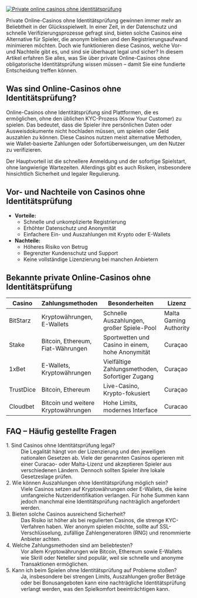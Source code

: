 [![Private online casinos ohne identitätsprüfung](https://123-caf.pages.dev/gitsignup.png)](https://vrmoo.ru/Bt82HjjY)

<p>Private Online-Casinos ohne Identitätsprüfung gewinnen immer mehr an Beliebtheit in der Glücksspielwelt. In einer Zeit, in der Datenschutz und schnelle Verifizierungsprozesse gefragt sind, bieten solche Casinos eine Alternative für Spieler, die anonym bleiben und den Registrierungsaufwand minimieren möchten. Doch wie funktionieren diese Casinos, welche Vor- und Nachteile gibt es, und sind sie überhaupt legal und sicher? In diesem Artikel erfahren Sie alles, was Sie über private Online-Casinos ohne obligatorische Identitätsprüfung wissen müssen – damit Sie eine fundierte Entscheidung treffen können.</p>  <h2>Was sind Online-Casinos ohne Identitätsprüfung?</h2> <p>Online-Casinos ohne Identitätsprüfung sind Plattformen, die es ermöglichen, ohne den üblichen KYC-Prozess (Know Your Customer) zu spielen. Das bedeutet, dass die Spieler ihre persönlichen Daten oder Ausweisdokumente nicht hochladen müssen, um spielen oder Geld auszahlen zu können. Diese Casinos nutzen meist alternative Methoden, wie Wallet-basierte Zahlungen oder Sofortüberweisungen, um den Nutzer zu verifizieren.</p> <p>Der Hauptvorteil ist die schnellere Anmeldung und der sofortige Spielstart, ohne langwierige Wartezeiten. Allerdings gibt es auch Risiken, insbesondere hinsichtlich Sicherheit und legaler Regulierung.</p>  <h2>Vor- und Nachteile von Casinos ohne Identitätsprüfung</h2> <ul>   <li><strong>Vorteile:</strong>     <ul>       <li>Schnelle und unkomplizierte Registrierung</li>       <li>Erhöhter Datenschutz und Anonymität</li>       <li>Einfachere Ein- und Auszahlungen mit Krypto oder E-Wallets</li>     </ul>   </li>   <li><strong>Nachteile:</strong>     <ul>       <li>Höheres Risiko von Betrug</li>       <li>Begrenzter Kundenschutz und Support</li>       <li>Keine vollständige Lizenzierung bei manchen Anbietern</li>     </ul>   </li> </ul>  <h2>Bekannte private Online-Casinos ohne Identitätsprüfung</h2> <table>   <thead>     <tr>       <th>Casino</th>       <th>Zahlungsmethoden</th>       <th>Besonderheiten</th>       <th>Lizenz</th>     </tr>   </thead>   <tbody>     <tr>       <td>BitStarz</td>       <td>Kryptowährungen, E-Wallets</td>       <td>Schnelle Auszahlungen, großer Spiele-Pool</td>       <td>Malta Gaming Authority</td>     </tr>     <tr>       <td>Stake</td>       <td>Bitcoin, Ethereum, Fiat-Währungen</td>       <td>Sportwetten und Casino in einem, hohe Anonymität</td>       <td>Curaçao</td>     </tr>     <tr>       <td>1xBet</td>       <td>E-Wallets, Kryptowährungen</td>       <td>Vielfältige Zahlungsmethoden, Sofortiger Zugang</td>       <td>Curaçao</td>     </tr>     <tr>       <td>TrustDice</td>       <td>Bitcoin, Ethereum</td>       <td>Live-Casino, Krypto-fokusiert</td>       <td>Curaçao</td>     </tr>     <tr>       <td>Cloudbet</td>       <td>Bitcoin und weitere Kryptowährungen</td>       <td>Hohe Limits, modernes Interface</td>       <td>Curacao</td>     </tr>   </tbody> </table>  <h2>FAQ – Häufig gestellte Fragen</h2> <dl>   <dt>1. Sind Casinos ohne Identitätsprüfung legal?</dt>   <dd>Die Legalität hängt von der Lizenzierung und den jeweiligen nationalen Gesetzen ab. Viele der genannten Casinos operieren mit einer Curacao- oder Malta-Lizenz und akzeptieren Spieler aus verschiedenen Ländern. Dennoch sollten Spieler ihre lokale Gesetzeslage prüfen.</dd>    <dt>2. Wie können Auszahlungen ohne Identitätsprüfung möglich sein?</dt>   <dd>Viele Casinos setzen auf Kryptowährungen oder E-Wallets, die keine umfangreiche Nutzeridentifikation verlangen. Für hohe Summen kann jedoch manchmal eine Identitätsprüfung nachträglich angefordert werden.</dd>    <dt>3. Bieten solche Casinos ausreichend Sicherheit?</dt>   <dd>Das Risiko ist höher als bei regulierten Casinos, die strenge KYC-Verfahren haben. Wer anonym spielen möchte, sollte auf SSL-Verschlüsselung, zufällige Zahlengeneratoren (RNG) und renommierte Anbieter achten.</dd>    <dt>4. Welche Zahlungsmethoden sind am beliebtesten?</dt>   <dd>Vor allem Kryptowährungen wie Bitcoin, Ethereum sowie E-Wallets wie Skrill oder Neteller sind populär, weil sie schnelle und anonyme Transaktionen ermöglichen.</dd>    <dt>5. Kann ich beim Spielen ohne Identitätsprüfung auf Probleme stoßen?</dt>   <dd>Ja, insbesondere bei strengen Limits, Auszahlungen großer Beträge oder bei Bonusangeboten kann eine nachträgliche Identitätsprüfung verlangt werden, was den Spielkomfort beeinträchtigen kann.</dd> </dl>